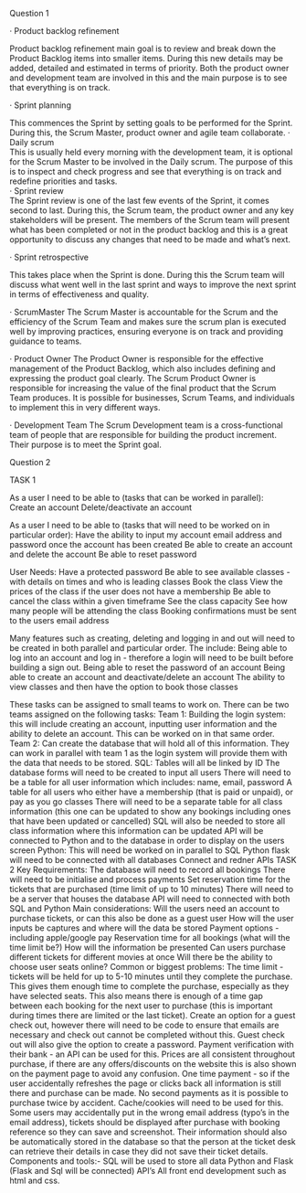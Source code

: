 Question 1
									
·  Product backlog refinement

Product backlog refinement main goal is to review and break down the Product Backlog items into smaller items. During this new details may be added, detailed and estimated in terms of priority. Both the product owner and development team are involved in this and the main purpose is to see that everything is on track. 
		
·  Sprint planning
 
This commences the Sprint by setting goals to be performed for the Sprint. During this, the Scrum Master, product owner and agile team collaborate. 
·  Daily scrum 	
This is usually held every morning with the development team, it is optional for the Scrum Master to be involved in the Daily scrum. The purpose of this is to inspect and check progress and see that everything is on track and redefine priorities and tasks.											
·  Sprint review 	
The Sprint review is one of the last few events of the Sprint, it comes second to last. During this, the Scrum team, the product owner and any key stakeholders will be present. The members of the Scrum team will present what has been completed or not in the product backlog and this is a great opportunity to discuss any changes that need to be made and what’s next. 					
			
·  Sprint retrospective 

 This takes place when the Sprint is done. During this the Scrum team will discuss what went well in the last sprint and ways to improve the next sprint in terms of effectiveness and quality. 
		 	 	 				
				
·  ScrumMaster
The Scrum Master is accountable for the Scrum and the efficiency of the Scrum Team and makes sure the scrum plan is executed well by improving practices, ensuring everyone is on track and providing guidance to teams.  
				
·  Product Owner
The Product Owner is responsible for the effective management of the Product Backlog, which also includes defining and expressing the product goal clearly. The Scrum Product Owner is responsible for increasing the value of the final product that the Scrum Team produces. It is possible for businesses, Scrum Teams, and individuals to implement this in very different ways.							
	
·  Development Team 
The Scrum Development team is a cross-functional team of people that are responsible for building the product increment. Their purpose is to meet the Sprint goal. 

Question 2 

TASK 1
 				
As a user I need to be able to (tasks that can be worked in parallel): 		
Create an account
Delete/deactivate an account 


As a user I need to be able to (tasks that will need to be worked on in particular order): 
Have the ability to input my account email address and password once the account has been created
Be able to create an account and delete the account 
Be able to reset password


User Needs: 
Have a protected password 
Be able to see available classes - with details on times and who is leading classes
Book the class
View the prices of the class if the user does not have a membership
Be able to cancel the class within a given timeframe 
See the class capacity 
See how many people will be attending the class
Booking confirmations must be sent to the users email address


Many features such as creating, deleting and logging in and out will need to be created in both parallel and particular order. The include:
Being able to log into an account and log in - therefore a login will need to be built before building a sign out. 
Being able to reset the password of an account 
Being able to create an account and deactivate/delete an account 
The ability to view classes and then have the option to book those classes 

These tasks can be assigned to small teams to work on. There can be two teams assigned on the following tasks: 
Team 1: 
Building the login system: this will include creating an account, inputting user information and the ability to delete an account. This can be worked on in that same order.
Team 2: 
Can create the database that will hold all of this information. They can work in parallel with team 1 as the login system will provide them with the data that needs to be stored. 
SQL: 
Tables will all be linked by ID 
The database forms will need to be created to input all users 
There will need to be a table for all user information which includes: name, email, password
A table for all users who either have a membership (that is paid or unpaid), or pay as you go classes
There will need to be a separate table for all class information (this one can be updated to show any bookings including ones that have been updated or cancelled)
SQL will also be needed to store all class information where this information can be updated
API will be connected to Python and to the database in order to display on the users screen 
Python:
This will need be worked on in parallel to SQL 
Python flask will need to be connected with all databases 
Connect and redner APIs 
TASK 2 
Key Requirements: 
The database will need to record all bookings 
There will need to be initialise and process payments 
Set reservation time for the tickets that are purchased (time limit of up to 10 minutes) 
There will need to be a server that houses the database 
API will need to connected with both SQL and Python 
Main considerations:
Will the users need an account to purchase tickets, or can this also be done as a guest user
How will the user inputs be captures and where will the data be stored 
Payment options - including apple/google pay
Reservation time for all bookings (what will the time limit be?)
How will the information be presented 
Can users purchase different tickets for different movies at once 
Will there be the ability to choose user seats online? 
Common or biggest problems:
The time limit - tickets will be held for up to 5-10 minutes until they complete the purchase. This gives them enough time to complete the purchase, especially as they have selected seats. This also means there is enough of a time gap between each booking for the next user to purchase (this is important during times there are limited or the last ticket).
Create an option for a guest check out, however there will need to be code to ensure that emails are necessary and check out cannot be completed without this. Guest check out will also give the option to create a password. 
Payment verification with their bank - an API can be used for this. 
Prices are all consistent throughout purchase, if there are any offers/discounts on the website this is also shown on the payment page to avoid any confusion. 
One time payment - so if the user accidentally refreshes the page or clicks back all information is still there and purchase can be made. No second payments as it is possible to purchase twice by accident. Cache/cookies will need to be used for this.
Some users may accidentally put in the wrong email address (typo’s in the email address), tickets should be displayed after purchase with booking reference so they can save and screenshot. Their information should also be automatically stored in the database so that the person at the ticket desk can retrieve their details in case they did not save their ticket details. 
Components and tools:-
SQL will be used to store all data
Python and Flask (Flask and Sql will be connected)
API’s 
All front end development such as html and css. 
